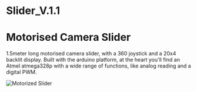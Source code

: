 # Slider_V.1.1

# Motorised Camera Slider 
1.5meter long motorised camera slider, with a 360 joystick and a 20x4 backlit display. 
Built with the arduino platform, at the heart you'll find an Atmel atmega328p with a wide range of functions, like analog reading and a digital PWM.  
  
![Motorized Slider](http://blog.planet5d.com/wp-content/uploads/Revolve-automated-motion.jpg)
